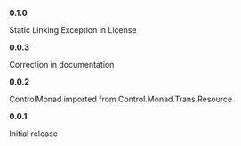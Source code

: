 __0.1.0__ 

  Static Linking Exception in License

__0.0.3__ 
  
  Correction in documentation


__0.0.2__ 

  ControlMonad imported from Control.Monad.Trans.Resource


__0.0.1__

   Initial release

